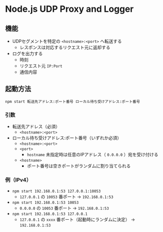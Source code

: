 # Node.js UDP Proxy and Logger

## 機能
* UDPセグメントを特定の `<hostname>:<port>` へ転送する
    * レスポンスは対応するリクエスト元に返却する
* ログを出力する
    * 時刻
    * リクエスト元 `IP:Port`
    * 通信内容

## 起動方法
```
npm start 転送先アドレス:ポート番号 ローカル待ち受けアドレス:ポート番号
```

### 引数
* 転送先アドレス（必須）
    * `<hostname>:<port>`
* ローカル待ち受けアドレス:ポート番号（いずれか必須）
    * `<hostname>:<port>`
    * `<port>`
        * `hostname` 未指定時は任意のIPアドレス（ `0.0.0.0` ）宛を受け付ける
    * `<hostname>`
        * ポート番号は空きポートがランダムに割り当てられる

### 例（IPv4）
* `npm start 192.168.0.1:53 127.0.0.1:10053`
    * `127.0.0.1` の `10053` 番ポート → `192.168.0.1:53`
* `npm start 192.168.0.1:53 10053`
    * `0.0.0.0` の `10053` 番ポート → `192.168.0.1:53`
* `npm start 192.168.0.1:53 127.0.0.1`
    * `127.0.0.1` の `xxxx` 番ポート（起動時にランダムに決定） → `192.168.0.1:53`
